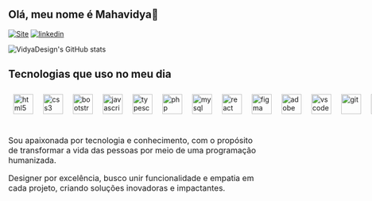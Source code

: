## Olá, meu nome é Mahavidya👋

[![Site]( https://img.shields.io/badge/website-000000?style=for-the-badge&logo=About.me&logoColor=whit)](https://vidyadesign.com)
[![linkedin](https://img.shields.io/badge/LinkedIn-0077B5?style=for-the-badge&logo=linkedin&logoColor=whit)](https://www.linkedin.com/in/vidya-design/)


![VidyaDesign's GitHub stats](https://github-readme-stats.vercel.app/api?username=VidyaDesign&show_icons=true&theme=radical)

## Tecnologias que uso no meu dia

<div style="display:flex;">
    <br />
    <div style="padding: 10px;">
        <img src="https://cdn.jsdelivr.net/gh/devicons/devicon/icons/html5/html5-original.svg" alt="html5" width="40" height="40" align="center"/>
    </div>
    <div style="padding: 10px;">
        <img src="https://cdn.jsdelivr.net/gh/devicons/devicon/icons/css3/css3-original.svg" alt="css3" width="40" height="40" align="center"/>
    </div>
    <div style="padding: 10px;">
        <img src="https://cdn.jsdelivr.net/gh/devicons/devicon/icons/bootstrap/bootstrap-original.svg" alt="bootstrap" width="40" height="40" align="center"/>
    </div>
    <div style="padding: 10px;">
        <img src="https://cdn.jsdelivr.net/gh/devicons/devicon/icons/javascript/javascript-original.svg" alt="javascript" width="40" height="40" align="center"/>
    </div>
    <div style="padding: 10px;">
        <img src="https://cdn.jsdelivr.net/gh/devicons/devicon/icons/typescript/typescript-original.svg" alt="typescript" width="40" height="40" align="center"/>
    </div>
    <div style="padding: 10px;">
        <img src="https://cdn.jsdelivr.net/gh/devicons/devicon/icons/php/php-original.svg" alt="php" width="40" height="40" align="center"/>
    </div>
    <div style="padding: 10px;">
        <img src="https://cdn.jsdelivr.net/gh/devicons/devicon/icons/mysql/mysql-original.svg" alt="mysql" width="40" height="40" align="center"/>
    </div>
    <div style="padding: 10px;">
        <img src="https://cdn.jsdelivr.net/gh/devicons/devicon/icons/react/react-original.svg" alt="react" width="40" height="40" align="center"/>
    </div>
    <div style="padding: 10px;">
        <img src="https://cdn.jsdelivr.net/gh/devicons/devicon/icons/figma/figma-original.svg" alt="figma" width="40" height="40" align="center"/>
    </div>
    <div style="padding: 10px;">
        <img src="https://cdn.jsdelivr.net/gh/devicons/devicon/icons/xd/xd-plain.svg" alt="adobe XD" width="40" height="40" align="center"/>
    </div>
    <div style="padding: 10px;">
        <img src="https://cdn.jsdelivr.net/gh/devicons/devicon/icons/vscode/vscode-original.svg" alt="vscode" width="40" height="40" align="center"/>
    </div>
    <div style="padding: 10px;">
        <img src="https://cdn.jsdelivr.net/gh/devicons/devicon/icons/git/git-original.svg" alt="git" width="40" height="40" align="center"/>
    </div>
    <div style="padding: 10px;">
        <img src="https://cdn.jsdelivr.net/gh/devicons/devicon/icons/github/github-original.svg" alt="github" width="40" height="40" align="center"/>
    </div>
</div>


<br />

  <p style="font-size: medium">
     Sou apaixonada por tecnologia e conhecimento, com o propósito de transformar a vida das pessoas por meio de uma programação humanizada.   
  </p> 
  <p style="font-size: medium">
     Designer por excelência, busco unir funcionalidade e empatia em cada projeto, criando soluções inovadoras e impactantes.    
  </p>

 
     

 
    
